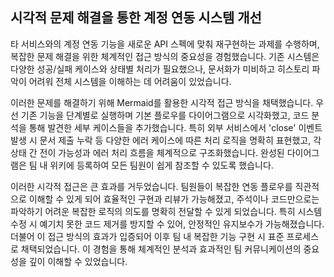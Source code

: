 ## 시각적 문제 해결을 통한 계정 연동 시스템 개선

타 서비스와의 계정 연동 기능을 새로운 API 스펙에 맞춰 재구현하는 과제를 수행하며, 복잡한 문제 해결을 위한 체계적인 접근 방식의 중요성을 경험했습니다. 기존 시스템은 다양한 성공/실패 케이스와 상태별 처리가 필요했으나, 문서화가 미비하고 히스토리 파악이 어려워 전체 시스템을 이해하는 데 어려움이 있었습니다.

이러한 문제를 해결하기 위해 Mermaid를 활용한 시각적 접근 방식을 채택했습니다. 우선 기존 기능을 단계별로 실행하며 기본 플로우를 다이어그램으로 시각화했고, 코드 분석을 통해 발견한 세부 케이스들을 추가했습니다. 특히 외부 서비스에서 'close' 이벤트 발생 시 문서 제출 누락 등 다양한 에러 케이스에 따른 처리 로직을 명확히 표현했고, 각 상태 간 전이 가능성과 에러 처리 흐름을 체계적으로 구조화했습니다. 완성된 다이어그램은 팀 내 위키에 등록하여 모든 팀원이 쉽게 참조할 수 있도록 했습니다.

이러한 시각적 접근은 큰 효과를 거두었습니다. 팀원들이 복잡한 연동 플로우를 직관적으로 이해할 수 있게 되어 효율적인 구현과 리뷰가 가능해졌고, 주석이나 코드만으로는 파악하기 어려운 복잡한 로직의 의도를 명확히 전달할 수 있게 되었습니다. 특히 시스템 수정 시 예기치 못한 코드 제거를 방지할 수 있어, 안정적인 유지보수가 가능해졌습니다. 더불어 이 접근 방식의 효과가 입증되어 이후 팀 내 복잡한 기능 구현 시 표준 프로세스로 채택되었습니다. 이 경험을 통해 체계적인 분석과 효과적인 팀 커뮤니케이션의 중요성을 깊이 이해할 수 있었습니다.